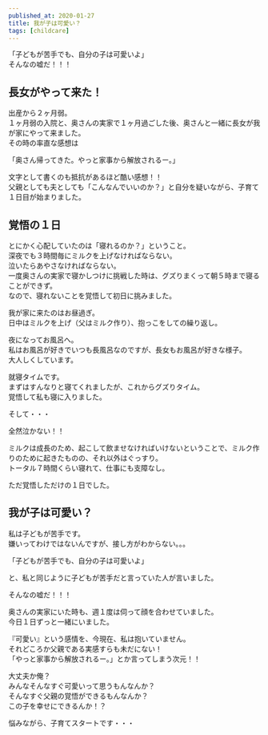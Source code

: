 ```yaml
---
published_at: 2020-01-27
title: 我が子は可愛い？
tags: [childcare]
---
```


「子どもが苦手でも、自分の子は可愛いよ」  
そんなの嘘だ！！！  

## 長女がやって来た！

出産から２ヶ月弱。  
１ヶ月弱の入院と、奥さんの実家で１ヶ月過ごした後、奥さんと一緒に長女が我が家にやって来ました。  
その時の率直な感想は  

「奥さん帰ってきた。やっと家事から解放されるー。」  

文字として書くのも抵抗があるほど酷い感想！！  
父親としても夫としても「こんなんでいいのか？」と自分を疑いながら、子育て１日目が始まりました。  

## 覚悟の１日

とにかく心配していたのは「寝れるのか？」ということ。  
深夜でも３時間毎にミルクを上げなければならない。  
泣いたらあやさなければならない。  
一度奥さんの実家で寝かしつけに挑戦した時は、グズりまくって朝５時まで寝ることができず。  
なので、寝れないことを覚悟して初日に挑みました。  

我が家に来たのはお昼過ぎ。  
日中はミルクを上げ（父はミルク作り）、抱っこをしての繰り返し。  

夜になってお風呂へ。  
私はお風呂が好きでいつも長風呂なのですが、長女もお風呂が好きな様子。  
大人しくしています。  

就寝タイムです。  
まずはすんなりと寝てくれましたが、これからグズりタイム。  
覚悟して私も寝に入りました。  

そして・・・

全然泣かない！！  

ミルクは成長のため、起こして飲ませなければいけないということで、ミルク作りのために起きたものの、それ以外はぐっすり。  
トータル７時間くらい寝れて、仕事にも支障なし。  

ただ覚悟しただけの１日でした。  

## 我が子は可愛い？

私は子どもが苦手です。  
嫌いってわけではないんですが、接し方がわからない。。。  

「子どもが苦手でも、自分の子は可愛いよ」  

と、私と同じように子どもが苦手だと言っていた人が言いました。  

そんなの嘘だ！！！  

奥さんの実家にいた時も、週１度は伺って顔を合わせていました。  
今日１日ずっと一緒にいました。  

『可愛い』という感情を、今現在、私は抱いていません。  
それどころか父親である実感すらも未だにない！  
「やっと家事から解放されるー。」とか言ってしまう次元！！  

大丈夫か俺？  
みんなそんなすぐ可愛いって思うもんなんか？  
そんなすぐ父親の覚悟ができるもんなんか？  
この子を幸せにできるんか！？  

悩みながら、子育てスタートです・・・  
